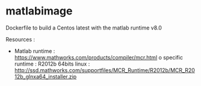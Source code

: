 # matlabimage
Dockerfile to build a Centos latest with the matlab runtime v8.0

Resources :
- Matlab runtime : https://www.mathworks.com/products/compiler/mcr.html
  o specific runtime : R2012b 64bits linux : http://ssd.mathworks.com/supportfiles/MCR_Runtime/R2012b/MCR_R2012b_glnxa64_installer.zip
 
